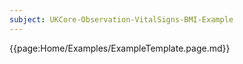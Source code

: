 ```yaml
---
subject: UKCore-Observation-VitalSigns-BMI-Example
---
```

{{page:Home/Examples/ExampleTemplate.page.md}}